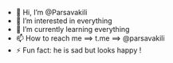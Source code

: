- 👋 Hi, I’m @Parsavakili
- 👀 I’m interested in everything
- 🌱 I’m currently learning everything
- 📫 How to reach me ==> t.me ==> @parsavakili
- ⚡ Fun fact: he is sad but looks happy !


